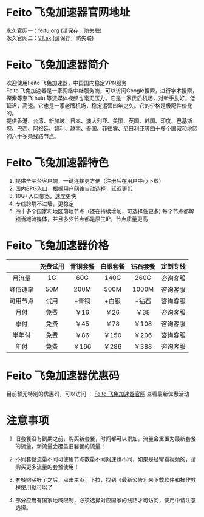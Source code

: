 # Feito 飞兔加速器官网地址

永久官网一：[feitu.org](feitu.org) (请保存，防失联)  
永久官网二：[91.ax](91.ax) (请保存，防失联)  

# Feito 飞兔加速器简介

欢迎使用Feito 飞兔加速器，中国国内稳定VPN服务  
Feito 飞兔加速器是一家网络中继服务商，可以访问Google搜索，进行学术搜索，探索等奈飞 hulu 等流媒体视频也毫无压力。它是一家优质机场，对新手友好，低延迟，高速。它也是一家老牌机场，稳定运营四年之久。它的价格是极配性价比的。  
提供香港、台湾、新加坡、日本、澳大利亚、美国、英国、韩国、印度、巴基斯坦、巴西、阿根廷、智利、越南、泰国、菲律宾、尼日利亚等四十多个国家和地区的六十多条线路节点。

# Feito 飞兔加速器特色
1. 提供全平台客户端，一键连接更方便（注册后在用户中心下载）  
2. 国内BPG入口，根据用户网络自动选择，延迟更低  
3. 10G+入口带宽，速度更快  
4. 专线跨境不过墙，更稳定  
5. 四十多个国家和地区落地节点（还在持续增加，可选择性更多) 每个节点都解锁当地流媒体，并且多少节点都是原生IP，节点质量更高

# Feito 飞兔加速器价格

|        | 免费试用 | 青铜套餐 | 白银套餐 | 钻石套餐 | 定制专线 |
|:------:|:--------:|:--------:|:--------:|:--------:|:--------:|
| 月流量 |    1G   |     60G    |    140G      |      260G    |咨询客服|
| 峰值速率	 |    50M   |     200M    |    500M      |      1000M    |咨询客服|
| 可用节点 |    试用   |     +青铜    |    +白银      |      +钻石    |咨询客服|
|  月付  |    免费 |     ￥16   |    ￥26     |      ￥38    |咨询客服|
|  季付  |    免费 |     ￥45     |     ￥78     |    ￥108      |咨询客服|
|  半年付  |    免费 |     ￥86     |      ￥150    |    ￥206      |咨询客服|
|  年付  |    免费 |     ￥166     |      ￥286    |    ￥388      |咨询客服|  

# Feito 飞兔加速器优惠码

目前暂无特别的优惠码，可以访问 ： [Feito 飞兔加速器官网](feitu.org) 查看最新优惠活动  

# 注意事项

1. 旧套餐没有到期之前，购买新套餐，时间都可以累加，流量会重置为最新套餐的流量，新流量会覆盖旧套餐的流量！

2. 不同套餐流量不同可使用节点数量不同网速也不同，如果是经常看视频的，请购买更多流量的套餐使用！

3. 套餐购买好了之后，点击主页，下拉，找到《最新公告》来下载软件和操作教程使用就可以了

4. 部分应用有国家地域限制，必须选择对应国家的线路才可访问，使用中请注意选择。
